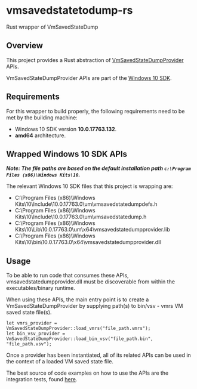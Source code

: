 # vmsavedstatetodump-rs
Rust wrapper of VmSavedStateDump

## Overview

This project provides a Rust abstraction of [VmSavedStateDumpProvider](https://docs.microsoft.com/en-us/virtualization/api/vm-dump-provider/vm-dump-provider) APIs.

VmSavedStateDumpProvider APIs are part of the [Windows 10 SDK](https://developer.microsoft.com/en-us/windows/downloads/windows-10-sdk).

## Requirements

For this wrapper to build properly, the following requirements need to be met by the building machine:

- Windows 10 SDK version **10.0.17763.132**.
- **amd64** architecture.

## Wrapped Windows 10 SDK APIs

**_Note: The file paths are based on the default installation path `c:\Program Files (x86)\Windows Kits\10`._**

The relevant Windows 10 SDK files that this project is wrapping are:
- C:\Program Files (x86)\Windows Kits\10\Include\10.0.17763.0\um\vmsavedstatedumpdefs.h
- C:\Program Files (x86)\Windows Kits\10\Include\10.0.17763.0\um\vmsavedstatedump.h
- C:\Program Files (x86)\Windows Kits\10\Lib\10.0.17763.0\um\x64\vmsavedstatedumpprovider.lib
- C:\Program Files (x86)\Windows Kits\10\bin\10.0.17763.0\x64\vmsavedstatedumpprovider.dll

## Usage

To be able to run code that consumes these APIs, vmsavedstatedumpprovider.dll must be discoverable
from within the executables/binary runtime.

When using these APIs, the main entry point is to create a VmSavedStateDumpProvider
by supplying path(s) to bin/vsv - vmrs VM saved state file(s).

```
let vmrs_provider = VmSavedStateDumpProvider::load_vmrs("file_path.vmrs");
let bin_vsv_provider = VmSavedStateDumpProvider::load_bin_vsv("file_path.bin", "file_path.vsv");
```

Once a provider has been instantiated, all of its related APIs can be used in the context
of a loaded VM saved state file.

The best source of code examples on how to use the APIs are the integration tests,
found [here](https://github.com/rafawo/vmsavedstatetodump-rs/blob/master/vmsavedstatedump-rs/tests/integration_test.rs).
